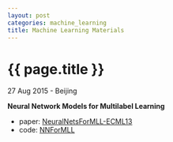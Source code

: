 ```yaml
---
layout: post
categories: machine_learning
title: Machine Learning Materials
---
```


{{ page.title }}
================

<p class="meta">27 Aug 2015 - Beijing</p>

**Neural Network Models for Multilabel Learning**

- paper: [NeuralNetsForMLL-ECML13](http://pan.baidu.com/s/1bnFdYFX)
- code: [NNForMLL](https://github.com/abhishek-kumar/NNForMLL)
